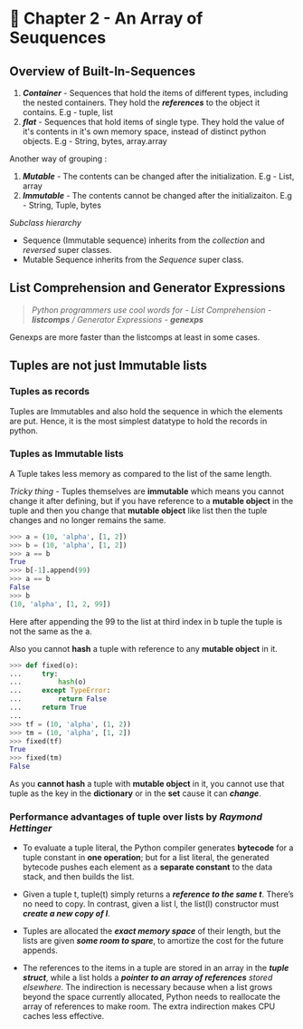 # **🤺 Chapter 2 - An Array of Seuquences**

## **Overview of Built-In-Sequences**

1. ***Container*** - Sequences that hold the items of different types, including the nested containers. They hold the ***references*** to the object it contains. E.g - tuple, list
2. ***flat*** - Sequences that hold items of single type. They hold the value of it's contents in it's own memory space, instead of distinct python objects. E.g - String, bytes, array.array

Another way of grouping :
1. ***Mutable*** - The contents can be changed after the initialization. E.g - List, array
2. ***Immutable*** - The contents cannot be changed after the initializaiton. E.g - String, Tuple, bytes

*Subclass hierarchy*
- Sequence (Immutable sequence) inherits from the *collection* and *reversed* super classes.
- Mutable Sequence inherits from the *Sequence* super class.

## **List Comprehension and Generator Expressions**

> *Python programmers use cool words for - List Comprehension - **listcomps** / Generator Expressions - **genexps***

Genexps are more faster than the listcomps at least in some cases.

## **Tuples are not just Immutable lists**

### **Tuples as records**

Tuples are Immutables and also hold the sequence in which the elements are put. Hence, it is the most simplest datatype to hold the records in python.

### **Tuples as Immutable lists**

A Tuple takes less memory as compared to the list of the same length.

*Tricky thing* - Tuples themselves are **immutable** which means you cannot change it after defining, but if you have reference to a **mutable object** in the tuple and then you change that **mutable object** like list then the tuple changes and no longer remains the same.

```python
>>> a = (10, 'alpha', [1, 2])
>>> b = (10, 'alpha', [1, 2])
>>> a == b
True
>>> b[-1].append(99)
>>> a == b
False
>>> b
(10, 'alpha', [1, 2, 99])
```

Here after appending the 99 to the list at third index in b tuple the tuple is not the same as the a.

Also you cannot **hash** a tuple with reference to any **mutable object** in it.

```python
>>> def fixed(o):
...     try:
...         hash(o)
...     except TypeError:
...         return False
...     return True
...
>>> tf = (10, 'alpha', (1, 2))
>>> tm = (10, 'alpha', [1, 2])
>>> fixed(tf)
True
>>> fixed(tm)
False
```

As you **cannot hash** a tuple with **mutable object** in it, you cannot use that tuple as the key in the **dictionary** or in the **set** cause it can ***change***.

### **Performance advantages of tuple over lists by *Raymond Hettinger***

- To  evaluate  a  tuple  literal,  the  Python  compiler  generates  **bytecode**  for  a  tuple constant  in  **one  operation**;  but  for  a  list  literal,  the  generated bytecode  pushes each element as a **separate constant** to the data stack, and then builds the list.

- Given  a  tuple  t,  tuple(t)  simply  returns  a  ***reference  to  the  same  t***.  There’s  no need  to  copy.  In  contrast,  given  a  list  l,  the  list(l)  constructor  must  ***create  a new copy of l***.

- Tuples are allocated the ***exact memory space*** of their length, but the lists are given ***some room to spare***, to amortize the cost for the future appends.

- The  references  to  the  items  in  a  tuple  are  stored  in  an  array  in  the ***tuple  struct***, while  a  list  holds  a  ***pointer  to  an  array  of  references***  *stored  elsewhere*.  The  indirection is necessary because when a list grows beyond the space currently allocated,  Python  needs  to  reallocate  the  array  of  references  to  make  room.  The  extra indirection makes CPU caches less effective.